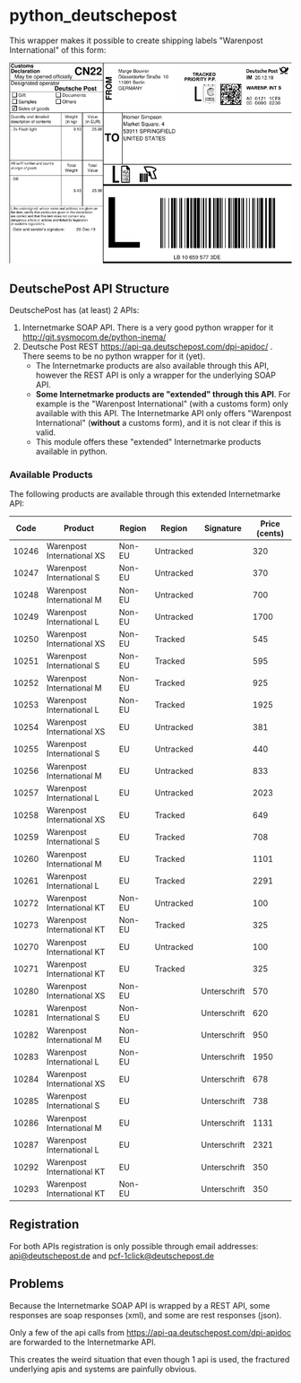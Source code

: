 # python_deutschepost
This wrapper makes it possible to create shipping labels "Warenpost International" of this form:

![example.png](example.png)



## DeutschePost API Structure

DeutschePost has (at least) 2 APIs:

1. Internetmarke SOAP API. There is a very good python wrapper for it http://git.sysmocom.de/python-inema/
2. Deutsche Post REST https://api-qa.deutschepost.com/dpi-apidoc/ . There seems to be no python wrapper for it (yet). 
   * The Internetmarke products are also available through this API, however the REST API is only a wrapper for the underlying SOAP API. 
   * **Some Internetmarke products are "extended" through this API**. For example is the "Warenpost International" (with a customs form) only available with this API.  The Internetmarke API  only offers  "Warenpost International" (**without** a customs form), and it is not clear if this is valid.
   * This module offers these "extended" Internetmarke products available in python.



### Available Products

The following products are available through this extended Internetmarke API:

| Code  | Product                    | Region  | Region    | Signature    | Price (cents) | 
|-------|----------------------------|---------|-----------|--------------|---------------| 
| 10246 | Warenpost International XS | Non-EU  | Untracked |              | 320           | 
| 10247 | Warenpost International S  |  Non-EU | Untracked |              | 370           | 
| 10248 | Warenpost International M  |  Non-EU | Untracked |              | 700           | 
| 10249 | Warenpost International L  |  Non-EU | Untracked |              | 1700          | 
| 10250 | Warenpost International XS | Non-EU  | Tracked   |              | 545           | 
| 10251 | Warenpost International S  |  Non-EU | Tracked   |              | 595           | 
| 10252 | Warenpost International M  |  Non-EU | Tracked   |              | 925           | 
| 10253 | Warenpost International L  |  Non-EU | Tracked   |              | 1925          | 
| 10254 | Warenpost International XS | EU      | Untracked |              | 381           | 
| 10255 | Warenpost International S  |  EU     | Untracked |              | 440           | 
| 10256 | Warenpost International M  |  EU     | Untracked |              | 833           | 
| 10257 | Warenpost International L  |  EU     | Untracked |              | 2023          | 
| 10258 | Warenpost International XS | EU      | Tracked   |              | 649           | 
| 10259 | Warenpost International S  |  EU     | Tracked   |              | 708           | 
| 10260 | Warenpost International M  |  EU     | Tracked   |              | 1101          | 
| 10261 | Warenpost International L  |  EU     | Tracked   |              | 2291          | 
| 10272 | Warenpost International KT | Non-EU  | Untracked |              | 100           | 
| 10273 | Warenpost International KT | Non-EU  | Tracked   |              | 325           | 
| 10270 | Warenpost International KT | EU      | Untracked |              | 100           | 
| 10271 | Warenpost International KT | EU      | Tracked   |              | 325           | 
| 10280 | Warenpost International XS | Non-EU  |           | Unterschrift | 570           | 
| 10281 | Warenpost International S  |  Non-EU |           | Unterschrift | 620           | 
| 10282 | Warenpost International M  |  Non-EU |           | Unterschrift | 950           | 
| 10283 | Warenpost International L  |  Non-EU |           | Unterschrift | 1950          | 
| 10284 | Warenpost International XS | EU      |           | Unterschrift | 678           | 
| 10285 | Warenpost International S  |  EU     |           | Unterschrift | 738           | 
| 10286 | Warenpost International M  |  EU     |           | Unterschrift | 1131          | 
| 10287 | Warenpost International L  |  EU     |           | Unterschrift | 2321          | 
| 10292 | Warenpost International KT | EU      |           | Unterschrift | 350           | 
| 10293 | Warenpost International KT | Non-EU  |           | Unterschrift | 350           | 





## Registration
For both APIs registration is only possible through email addresses: api@deutschepost.de  and pcf-1click@deutschepost.de

## Problems

Because the Internetmarke SOAP API is wrapped by a REST API, some responses are soap responses (xml), and some are rest responses (json).

Only a few of the api calls from https://api-qa.deutschepost.com/dpi-apidoc  are forwarded to the Internetmarke API.

This creates the weird situation that even though 1 api is used, the fractured underlying apis and systems are painfully obvious. 

